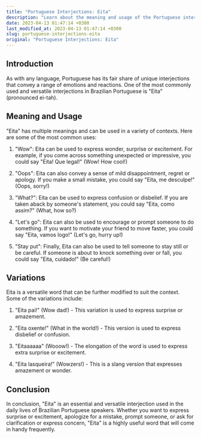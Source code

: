 ```yaml
---
title: "Portuguese Interjections: Eita"
description: "Learn about the meaning and usage of the Portuguese interjection 'Eita'."
date: 2023-04-13 01:47:14 +0300
last_modified_at: 2023-04-13 01:47:14 +0300
slug: portuguese-interjections-eita
original: "Portuguese Interjections: Eita"
---
```

## Introduction

As with any language, Portuguese has its fair share of unique interjections that convey a range of emotions and reactions. One of the most commonly used and versatile interjections in Brazilian Portuguese is "Eita" (pronounced ei-tah).

## Meaning and Usage

"Eita" has multiple meanings and can be used in a variety of contexts. Here are some of the most common uses:

1. "Wow": Eita can be used to express wonder, surprise or excitement. For example, if you come across something unexpected or impressive, you could say "Eita! Que legal!" (Wow! How cool!)

2. "Oops": Eita can also convey a sense of mild disappointment, regret or apology. If you make a small mistake, you could say "Eita, me desculpe!" (Oops, sorry!)

3. "What?": Eita can be used to express confusion or disbelief. If you are taken aback by someone's statement, you could say "Eita, como assim?" (What, how so?)

4. "Let's go": Eita can also be used to encourage or prompt someone to do something. If you want to motivate your friend to move faster, you could say "Eita, vamos logo!" (Let's go, hurry up!)

5. "Stay put": Finally, Eita can also be used to tell someone to stay still or be careful. If someone is about to knock something over or fall, you could say "Eita, cuidado!" (Be careful!)

## Variations

Eita is a versatile word that can be further modified to suit the context. Some of the variations include:

1. "Eita pai!" (Wow dad!) - This variation is used to express surprise or amazement.

2. "Eita oxente!" (What in the world!) - This version is used to express disbelief or confusion.

3. "Eitaaaaaa" (Wooow!) - The elongation of the word is used to express extra surprise or excitement.

4. "Eita lasqueira!" (Wowzers!) - This is a slang version that expresses amazement or wonder.

## Conclusion

In conclusion, "Eita" is an essential and versatile interjection used in the daily lives of Brazilian Portuguese speakers. Whether you want to express surprise or excitement, apologize for a mistake, prompt someone, or ask for clarification or express concern, "Eita" is a highly useful word that will come in handy frequently.